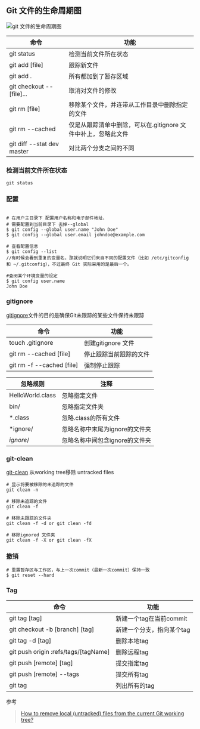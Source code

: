 ## Git 文件的生命周期图
![git 文件的生命周期图](https://git-scm.com/figures/18333fig0201-tn.png)

命令 | 功能
--------- | -------------
git status | 检测当前文件所在状态
git add [file] | 跟踪新文件
git add . | 所有都加到了暂存区域
git checkout -- [file]... | 取消对文件的修改
git rm [file] | 移除某个文件，并连带从工作目录中删除指定的文件
git rm --cached | 仅是从跟踪清单中删除，可以在.gitignore 文件中补上，忽略此文件
git diff --stat dev master | 对比两个分支之间的不同



### 检测当前文件所在状态
```
git status
```
### 配置
```

# 在用户主目录下 配置用户名称和电子邮件地址，
# 需要配置到当前目录下 去掉--global
$ git config --global user.name "John Doe"
$ git config --global user.email johndoe@example.com

# 查看配置信息
$ git config --list 
//有时候会看到重复的变量名，那就说明它们来自不同的配置文件（比如 /etc/gitconfig 和 ~/.gitconfig），不过最终 Git 实际采用的是最后一个。

#查阅某个环境变量的设定
$ git config user.name
John Doe
```

### gitignore

[gitignore](https://git-scm.com/docs/gitignore)文件的目的是确保Git未跟踪的某些文件保持未跟踪

命令 | 功能
--------- | -------------
touch .gitignore | 创建gitignore 文件
git rm --cached [file] | 停止跟踪当前跟踪的文件
git rm -f --cached [file] | 强制停止跟踪

忽略规则 | 注释
--------- | -------------
HelloWorld.class | 忽略指定文件
bin/ | 忽略指定文件夹
*.class | 忽略.class的所有文件
*ignore/ | 忽略名称中末尾为ignore的文件夹
*ignore*/ | 忽略名称中间包含ignore的文件夹




### git-clean 
[git-clean](https://git-scm.com/docs/git-clean) 从working tree移除 untracked files
 
```
# 显示将要被移除的未追踪的文件
git clean -n

# 移除未追踪的文件
git clean -f

# 移除未跟踪的文件夹
git clean -f -d or git clean -fd

# 移除ignored 文件夹
git clean -f -X or git clean -fX
```

### 撤销

```
# 重置暂存区与工作区，与上一次commit（最新一次commit）保持一致
$ git reset --hard
```
### Tag

命令 | 功能
--------- | -------------
git tag [tag] | 新建一个tag在当前commit
git checkout -b [branch] [tag] | 新建一个分支，指向某个tag
git tag -d [tag] | 删除本地tag
git push origin :refs/tags/[tagName] | 删除远程tag
git push [remote] [tag] | 提交指定tag
git push [remote] --tags | 提交所有tag
git tag | 列出所有的tag

参考
>[How to remove local (untracked) files from the current Git working tree?](https://stackoverflow.com/questions/61212/how-to-remove-local-untracked-files-from-the-current-git-working-tree)


